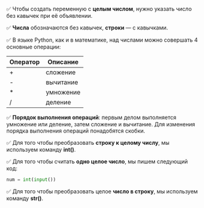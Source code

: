 ✅ Чтобы создать переменную с **целым числом**, нужно указать число без кавычек при её объявлении.

✅ **Числа** обозначаются без кавычек, **строки** — с кавычками.

✅ В языке Python, как и в математике, над числами можно совершать 4 основные операции:

|**Оператор**|**Описание**|
|--|--|
|+|сложение|
|-|вычитание|
|*|умножение|
|/|деление|

✅ **Порядок выполнения операций**: первым делом выполняется умножение или деление, затем сложение и вычитание. Для изменения порядка выполнения операций понадобятся скобки.

✅ Для того чтобы преобразовать **строку к целому числу**, мы используем команду **int()**.

✅ Для того чтобы считать **одно целое число**, мы пишем следующий код:
``` Python
num = int(input())
```
                  
✅ Для того чтобы преобразовать целое **число в строку**, мы используем команду **str()**.
